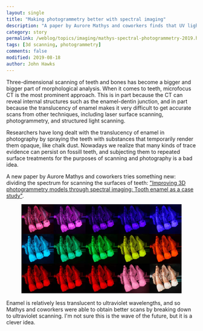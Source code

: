 ```yaml
---
layout: single
title: "Making photogrammetry better with spectral imaging"
description: "A paper by Aurore Mathys and coworkers finds that UV light is better for enamel scanning."
category: story
permalink: /weblog/topics/imaging/mathys-spectral-photogrammetry-2019.html
tags: [3d scanning, photogrammetry]
comments: false
modified: 2019-08-18
author: John Hawks
---
```


Three-dimensional scanning of teeth and bones has become a bigger and bigger part of morphological analysis. When it comes to teeth, microfocus CT is the most prominent approach. This is in part because the CT can reveal internal structures such as the enamel-dentin junction, and in part because the translucency of enamel makes it very difficult to get accurate scans from other techniques, including laser surface scanning, photogrammetry, and structured light scanning.

Researchers have long dealt with the translucency of enamel in photography by spraying the teeth with substances that temporarily render them opaque, like chalk dust. Nowadays we realize that many kinds of trace evidence can persist on fossill teeth, and subjecting them to repeated surface treatments for the purposes of scanning and photography is a bad idea.

A new paper by Aurore Mathys and coworkers tries something new: dividing the spectrum for scanning the surfaces of teeth: <a href="https://doi.org/10.1371/journal.pone.0220949">"Improving 3D photogrammetry models through spectral imaging: Tooth enamel as a case study"</a>.

<figure>
<img src="/images/spy-2b-wavelengths-mathys-2019.jpg" alt="Spy 2B taken at many wavelengths, from Mathys et al. 2019" />
</figure>

Enamel is relatively less translucent to ultraviolet wavelengths, and so Mathys and coworkers were able to obtain better scans by breaking down to ultraviolet scanning. I'm not sure this is the wave of the future, but it is a clever idea.


